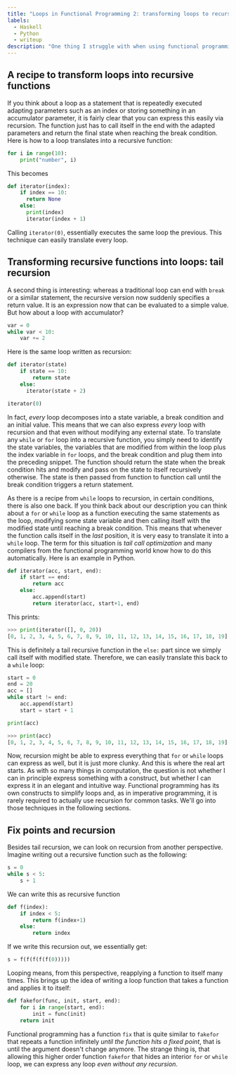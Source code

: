 ```yaml
---
title: "Loops in Functional Programming 2: transforming loops to recursion and back"
labels:
  - Haskell
  - Python
  - writeup
description: "One thing I struggle with when using functional programming languages are loops. There are just so many ways of doing them and even once one has understood a bunch, it always takes me some time until I understand which technique to reach out for. So here it is, my little compendium of techniques and when to use them. This part of the series is about recursion, tail recursion."
---
```


## A recipe to transform loops into recursive functions

If you think about a loop as a statement that is repeatedly executed adapting parameters such as an index or storing something in an accumulator parameter, it is fairly clear that you can express this easily via recursion. The function just has to call itself in the end with the adapted parameters and return the final state when reaching the break condition. Here is how to a loop translates into a recursive function:

```python
for i in range(10):
    print("number", i)
```

This becomes

```python
def iterator(index):
    if index == 10:
      return None
    else:
      print(index)
      iterator(index + 1)
```

Calling `iterator(0)`, essentially executes the same loop the previous. This technique can easily translate every loop.

## Transforming recursive functions into loops: tail recursion

A second thing is interesting: whereas a traditional loop can end with `break` or a similar statement, the recursive version now suddenly specifies a return value. It is an expression now that can be evaluated to a simple value. But how about a loop with accumulator?

```python
var = 0
while var < 10:
    var += 2
```

Here is the same loop written as recursion:

```python
def iterator(state)
    if state == 10:
        return state
    else:
      iterator(state + 2)

iterator(0)
```

In fact, _every_ loop decomposes into a state variable, a break condition and an initial value. This means that we can also express _every_ loop with recursion and that even without modifying any external state. To translate any `while` or `for` loop into a recursive function, you simply need to identify the state variables, the variables that are modified from within the loop plus the index variable in `for` loops, and the break condition and plug them into the preceding snippet. The function should return the state when the break condition hits and modify and pass on the state to itself recursively otherwise. The state is then passed from function to function call until the break condition triggers a return statement.

As there is a recipe from `while` loops to recursion, in certain conditions, there is also one back. If you think back about our description you can think about a `for` or `while` loop as a function executing the same statements as the loop, modifying some state variable and then calling itself with the modified state until reaching a break condition. This means that whenever the function calls itself in the _last_ position, it is very easy to translate it into a `while` loop. The term for this situation is _tail call optimization_ and many compilers from the functional programming world know how to do this automatically. Here is an example in Python.

```python
def iterator(acc, start, end):
    if start == end:
        return acc 
    else:
        acc.append(start)
        return iterator(acc, start+1, end)
```

This prints:

```python
>>> print(iterator([], 0, 20))
[0, 1, 2, 3, 4, 5, 6, 7, 8, 9, 10, 11, 12, 13, 14, 15, 16, 17, 18, 19]
```

This is definitely a tail recursive function in the `else:` part since we simply call itself with modified state. Therefore, we can easily translate this back to a `while` loop:

```python
start = 0
end = 20
acc = []
while start != end:
    acc.append(start)
    start = start + 1

print(acc)
```

```python
>>> print(acc)
[0, 1, 2, 3, 4, 5, 6, 7, 8, 9, 10, 11, 12, 13, 14, 15, 16, 17, 18, 19]
```

Now, recursion might be able to express everything that `for` or `while` loops can express as well, but it is just more clunky. And this is where the real art starts. As with so many things in computation, the question is not whether I can in principle express something with a construct, but whether I can express it in an elegant and intuitive way. Functional programming has its own constructs to simplify loops and, as in imperative programming, it is rarely required to actually use recursion for common tasks. We'll go into those techniques in the following sections.

## Fix points and recursion

Besides tail recursion, we can look on recursion from another perspective. Imagine writing out a recursive function such as the following:

```python
s = 0
while s < 5:
    s + 1
```

We can write this as recursive function

```python
def f(index):
    if index < 5:
        return f(index+1)
    else:
        return index
```

If we write this recursion out, we essentially get:

```python
s = f(f(f(f(f(0)))))
```

Looping means, from this perspective, reapplying a function to itself many times. This brings up the idea of writing a loop function that takes a function and applies it to itself:

```python
def fakefor(func, init, start, end):
    for i in range(start, end):
        init = func(init)
    return init
```

Functional programming has a function `fix` that is quite similar to `fakefor` that repeats a function infinitely _until the function hits a fixed point_, that is until the argument doesn't change anymore. The strange thing is, that allowing this higher order function `fakefor` that hides an interior `for` or `while` loop, we can express any loop _even without any recursion_.
